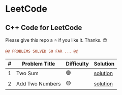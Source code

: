 # LeetCode

## C++ Code for LeetCode

Please give this repo a ⭐ if you like it. Thanks. 😊

```diff
@@ PROBLEMS SOLVED SO FAR ... @@
```

| # | Problem Title | Difficulty | Solution |
|---|---------------|------------|----------|
| 1 | Two Sum       |     🟢     | [solution](https://github.com/SahilK-027/LeetCode/tree/main/1.%20Two_Sum) |
| 2 | Add Two Numbers |     🟡     | [solution](https://github.com/SahilK-027/LeetCode/tree/main/2.%20Add%20Two%20Numbers) |
